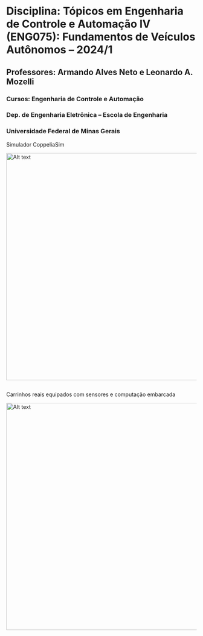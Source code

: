 # Disciplina: Tópicos em Engenharia de Controle e Automação IV (ENG075): Fundamentos de Veículos Autônomos – 2024/1

## Professores: Armando Alves Neto e Leonardo A. Mozelli
### Cursos: Engenharia de Controle e Automação
### Dep. de Engenharia Eletrônica – Escola de Engenharia
### Universidade Federal de Minas Gerais

Simulador CoppeliaSim

<img src="https://github.com/CELTA-UFMG/fundamentos_veiculos_autonomos/assets/64908110/85a35193-d9f2-4d48-920a-73de92e7b9b0" alt="Alt text" width="600">

##

Carrinhos reais equipados com sensores e computação embarcada

<img src="https://github.com/CELTA-UFMG/fundamentos_veiculos_autonomos/assets/64908110/93844144-905d-4267-92d3-086e150e8e8d)" alt="Alt text" width="600">
